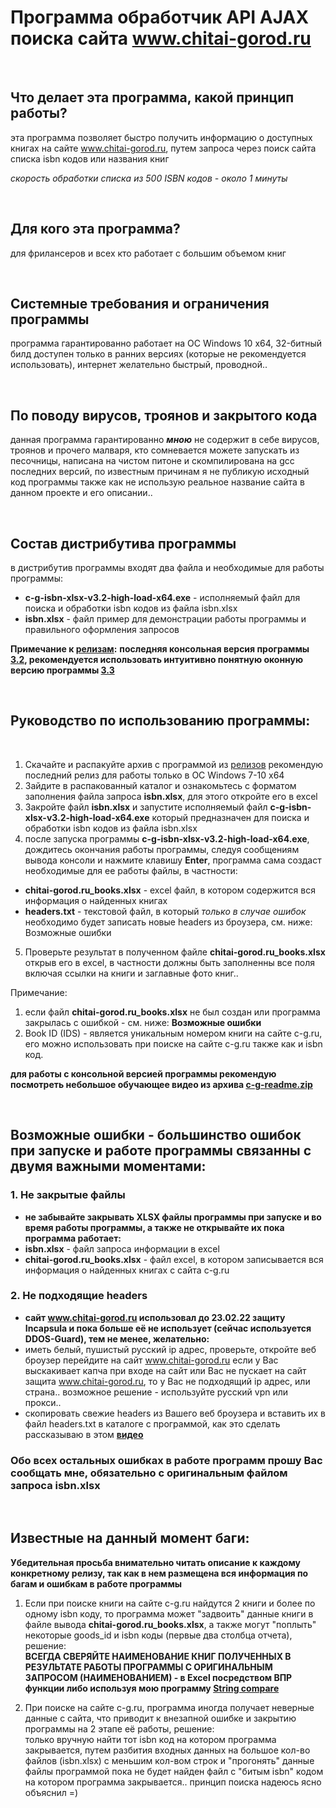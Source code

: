 # Программа обработчик API AJAX поиска сайта www.chitai-gorod.ru

<br>

## Что делает эта программа, какой принцип работы?
эта программа позволяет быстро получить информацию о доступных книгах на сайте www.chitai-gorod.ru, путем запроса через поиск сайта списка isbn кодов или названия книг

*скорость обработки списка из 500 ISBN кодов - около 1 минуты*

<br>

## Для кого эта программа?
для фрилансеров и всех кто работает с большим объемом книг

<br>

## Системные требования и ограничения программы
программа гарантированно работает на ОС Windows 10 x64, 32-битный билд доступен только в ранних версиях (которые не рекомендуется использовать), интернет желательно быстрый, проводной..

<br>

## По поводу вирусов, троянов и закрытого кода
данная программа гарантированно ***мною*** не содержит в себе вирусов, троянов и прочего малваря, кто сомневается можете запускать из песочницы, написана на чистом питоне и скомпилирована на gcc последних версий, по известным причинам я не публикую исходный код программы также как не использую реальное название сайта в данном проекте и его описании..

<br>

## Состав дистрибутива программы
в дистрибутив программы входят два файла и необходимые для работы программы:
- **c-g-isbn-xlsx-v3.2-high-load-x64.exe** - исполняемый файл для поиска и обработки isbn кодов из файла isbn.xlsx
- **isbn.xlsx** - файл пример для демонстрации работы программы и правильного оформления запросов

**Примечание к [релизам](https://github.com/itz0/c-g.ru/releases/):**
**последняя консольная версия программы [3.2](https://github.com/itz0/c-g.ru/releases/tag/3.2.0.0), рекомендуется использовать интуитивно понятную оконную версию программы [3.3](https://github.com/itz0/c-g.ru/releases/tag/3.3.0.0)**

<br>

## Руководство по использованию программы:

<br>

1. Скачайте и распакуйте архив с программой из [релизов](https://github.com/itz0/c-g.ru/releases/) рекомендую последний релиз для работы только в ОС Windows 7-10 x64
2. Зайдите в распакованный каталог и ознакомьтесь с форматом заполнения файла запроса **isbn.xlsx**, для этого откройте его в excel
3. Закройте файл **isbn.xlsx** и запустите исполняемый файл **c-g-isbn-xlsx-v3.2-high-load-x64.exe** который предназначен для поиска и обработки isbn кодов из файла isbn.xlsx
4. после запуска программы **c-g-isbn-xlsx-v3.2-high-load-x64.exe**, дождитесь окончания работы программы, следуя сообщениям вывода консоли и нажмите клавишу **Enter**, программа сама создаст необходимые для ее работы файлы, в частности:
- **chitai-gorod.ru_books.xlsx** - excel файл, в котором содержится вся информация о найденных книгах
- **headers.txt** - текстовой файл, в который *только в случае ошибок* необходимо будет записать новые headers из броузера, см. ниже: Возможные ошибки
5. Проверьте результат в полученном файле **chitai-gorod.ru_books.xlsx** открыв его в excel, в частности должны быть заполненны все поля включая ссылки на книги и заглавные фото книг..

Примечание: 
1. если файл **chitai-gorod.ru_books.xlsx** не был создан или программа закрылась с ошибкой - см. ниже: **Возможные ошибки**
2. Book ID (IDS) - является уникальным номером книги на сайте c-g.ru, его можно использовать при поиске на сайте c-g.ru также как и isbn код.

**для работы с консольной версией программы рекомендую посмотреть небольшое обучающее видео из архива [c-g-readme.zip](https://github.com/itz0/c-g.ru/releases/download/2.0.0.0/c-g-readme-release-2.0.zip)**

<br>

## Возможные ошибки - большинство ошибок при запуске и работе программы связанны c двумя важными моментами:

### 1. Не закрытые файлы 
- **не забывайте закрывать XLSX файлы программы при запуске и во время работы программы, а также не открывайте их пока программа работает:**
- **isbn.xlsx** - файл запроса информации в excel
- **chitai-gorod.ru_books.xlsx** - файл excel, в котором записывается вся информация о найденных книгах с сайта c-g.ru

### 2. Не подходящие headers
- **сайт www.chitai-gorod.ru использовал до 23.02.22 защиту Incapsula и пока больше её не использует (сейчас используется DDOS-Guard), тем не менее, желательно:**
- иметь белый, пушистый русский ip адрес, проверьте, откройте веб броузер перейдите на сайт www.chitai-gorod.ru если у Вас выскакивает капча при входе на сайт или Вас не пускает на сайт защита www.chitai-gorod.ru, то у Вас не подходящий ip адрес, или страна.. возможное решение - используйте русский vpn или прокси..
- скопировать свежие headers из Вашего веб броузера и вставить их в файл headers.txt в каталоге с программой, как это сделать рассказываю в этом **[видео](https://streamable.com/evo4rh)**

### Обо всех остальных ошибках в работе программ прошу Вас сообщать мне, обязательно с оригинальным файлом запроса isbn.xlsx

<br>

## Известные на данный момент баги:

**Убедительная просьба внимательно читать описание к каждому конкретному релизу, так как в нем размещена вся информация по багам и ошибкам в работе программы**

1. Если при поиске книги на сайте c-g.ru найдутся 2 книги и более по одному isbn коду, то программа может "задвоить" данные книги в файле вывода **chitai-gorod.ru_books.xlsx**, а также могут "поплыть" некоторые goods_id и isbn коды (первые два столбца отчета), решение:  
**ВСЕГДА СВЕРЯЙТЕ НАИМЕНОВАНИЕ КНИГ ПОЛУЧЕННЫХ В РЕЗУЛЬТАТЕ РАБОТЫ ПРОГРАММЫ С ОРИГИНАЛЬНЫМ ЗАПРОСОМ (НАИМЕНОВАНИЕМ) - в Excel посредством ВПР функции либо используя мою программу [String compare](https://github.com/itz0/sc)**

2. При поиске на сайте c-g.ru, программа иногда получает неверные данные с сайта, что приводит к внезапной ошибке и закрытию программы на 2 этапе её работы, решение:  
только вручную найти тот isbn код на котором программа закрывается, путем разбития входных данных на большое кол-во файлов (isbn.xlsx) с меньшим кол-вом строк и "прогонять" данные файлы программой пока не будет найден файл с "битым isbn" кодом на котором программа закрывается.. принцип поиска надеюсь ясно объяснил =)
